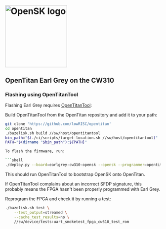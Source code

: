 # <img alt="OpenSK logo" src="../img/OpenSK.svg" width="200px">

## OpenTitan Earl Grey on the CW310

### Flashing using OpenTitanTool

Flashing Earl Grey requires [OpenTitanTool](https://github.com/lowRISC/opentitan/tree/master/sw/host/opentitantool):

Build OpenTitanTool from the OpenTitan repository and add it to your path:

```sh
git clone 'https://github.com/lowRISC/opentitan'
cd opentitan
./bazelisk.sh build //sw/host/opentitantool
bin_path="$(./ci/scripts/target-location.sh //sw/host/opentitantool)"
PATH="$(dirname "$bin_path"):${PATH}"

To flash the firmware, run:

```shell
./deploy.py --board=earlgrey-cw310-opensk --opensk --programmer=opentitantool
```

This should run OpenTitanTool to bootstrap OpenSK onto OpenTitan.

If OpenTitanTool complains about an incorrect SFDP signature, this probably
means the FPGA hasn't been properly programmed with Earl Grey.

Reprogram the FPGA and check it by running a test:

```sh
./bazelisk.sh test \
    --test_output=streamed \
    --cache_test_results=no \
    //sw/device/tests:uart_smoketest_fpga_cw310_test_rom
```
